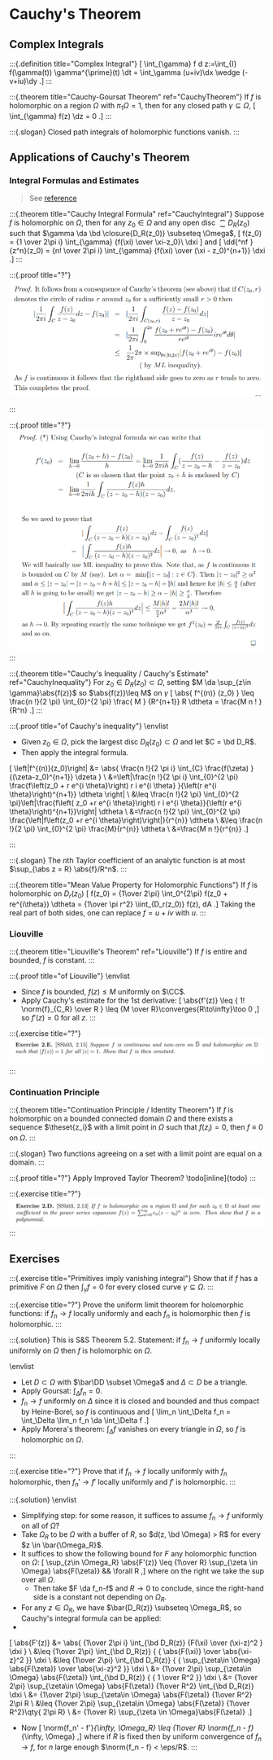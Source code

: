 # Cauchy's Theorem

## Complex Integrals

:::{.definition title="Complex Integral"}
\[
\int_{\gamma} f d z:=\int_{I} f(\gamma(t)) \gamma^{\prime}(t) \dt
= \int_\gamma (u+iv)\dx \wedge (-v+iu)\dy
.\]
:::

:::{.theorem title="Cauchy-Goursat Theorem" ref="CauchyTheorem"}
If $f$ is holomorphic on a region $\Omega$ with $\pi_1 \Omega = 1$, then for any closed path $\gamma \subseteq \Omega$,
\[ 
\int_{\gamma} f(z) \dz = 0
.\]
:::

:::{.slogan}
Closed path integrals of holomorphic functions vanish.
:::



## Applications of Cauchy's Theorem

### Integral Formulas and Estimates

> See [reference](http://home.iitk.ac.in/~psraj/mth102/lecture_notes/comp8.pdf)

:::{.theorem title="Cauchy Integral Formula" ref="CauchyIntegral"}
Suppose $f$ is holomorphic on $\Omega$, then for any $z_0 \in \Omega$ and any open disc $\closure{D_R(z_0)}$ such that $\gamma \da \bd \closure{D_R(z_0)} \subseteq \Omega$,
\[
f(z_0) = {1 \over 2\pi i} \int_{\gamma} {f(\xi) \over \xi-z_0}\ \dxi
\]
and
\[
\dd{^nf }{z^n}(z_0) = {n! \over 2\pi i} \int_{\gamma} {f(\xi) \over (\xi - z_0)^{n+1}} \dxi
.\]
:::

:::{.proof title="?"}
![image_2021-05-27-16-54-06](figures/image_2021-05-27-16-54-06.png)

:::

:::{.proof title="?"}
![image_2021-05-27-16-56-39](figures/image_2021-05-27-16-56-39.png)
![image_2021-05-27-16-56-52](figures/image_2021-05-27-16-56-52.png)
:::


:::{.theorem title="Cauchy's Inequality / Cauchy's Estimate" ref="CauchyInequality"}
For $z_0 \in D_R(z_0) \subset \Omega$, setting $M \da \sup_{z\in \gamma}\abs{f(z)}$ so $\abs{f(z)}\leq M$ on $\gamma$
\[
\abs{ f^{(n)} (z_0) } 
\leq \frac{n !}{2 \pi} \int_{0}^{2 \pi} \frac{ M } {R^{n+1}} R \dtheta
= \frac{M n ! }{R^n} 
.\]
:::

:::{.proof title="of Cauchy's inequality"}
\envlist
- Given $z_0\in \Omega$, pick the largest disc $D_R(z_0) \subset \Omega$ and let $C = \bd D_R$.
- Then apply the integral formula.

\[
\left|f^{(n)}(z_0)\right|
&= \abs{ \frac{n !}{2 \pi i} \int_{C} \frac{f(\zeta) }{(\zeta-z_0)^{n+1}} \dzeta } \\
&=\left|\frac{n !}{2 \pi i} \int_{0}^{2 \pi} \frac{f\left(z_0 + r e^{i \theta}\right) r i e^{i \theta} }{\left(r e^{i \theta}\right)^{n+1}} \dtheta \right| \\
&\leq \frac{n !}{2 \pi} \int_{0}^{2 \pi}\left|\frac{f\left( z_0 +r e^{i \theta}\right) r i e^{i \theta}}{\left(r e^{i \theta}\right)^{n+1}}\right| \dtheta \\ 
&=\frac{n !}{2 \pi} \int_{0}^{2 \pi} \frac{\left|f\left(z_0 +r e^{i \theta}\right)\right|}{r^{n}} \dtheta \\
&\leq \frac{n !}{2 \pi} \int_{0}^{2 \pi} \frac{M}{r^{n}} \dtheta \\
&=\frac{M n !}{r^{n}} 
.\]

:::


:::{.slogan}
The $n$th Taylor coefficient of an analytic function is at most $\sup_{\abs z = R} \abs{f}/R^n$.
:::

:::{.theorem title="Mean Value Property for Holomorphic Functions"}
If $f$ is holomorphic on $D_r(z_0)$ 
\[
f(z_0) 
= {1\over 2\pi} \int_0^{2\pi} f(z_0 + re^{i\theta}) \dtheta
= {1\over \pi r^2} \iint_{D_r(z_0)} f(z)\, dA
.\]
Taking the real part of both sides, one can replace $f=u+iv$ with $u$.
:::

### Liouville

:::{.theorem title="Liouville's Theorem" ref="Liouville"}
If $f$ is entire and bounded, $f$ is constant.
:::

:::{.proof title="of Liouville"}
\envlist

- Since $f$ is bounded, $f(z) \leq M$ uniformly on $\CC$.
- Apply Cauchy's estimate for the 1st derivative:
\[
\abs{f'(z)} \leq { 1! \norm{f}_{C_R} \over R } \leq {M \over R}\converges{R\to\infty}\too 0
,\]
  so $f'(z) = 0$ for all $z$.
:::

:::{.exercise title="?"}
![image_2021-05-17-11-54-14](figures/image_2021-05-17-11-54-14.png)
:::

### Continuation Principle

:::{.theorem title="Continuation Principle / Identity Theorem"}
If $f$ is holomorphic on a bounded connected domain $\Omega$ and there exists a sequence $\theset{z_i}$ with a limit point in $\Omega$ such that $f(z_i) = 0$, then $f\equiv 0$ on $\Omega$.
:::

:::{.slogan}
Two functions agreeing on a set with a limit point are equal on a domain.
:::

:::{.proof title="?"}
Apply Improved Taylor Theorem?
\todo[inline]{todo}
:::

:::{.exercise title="?"}
![image_2021-05-17-11-53-33](figures/image_2021-05-17-11-53-33.png)
:::





## Exercises

:::{.exercise title="Primitives imply vanishing integral"}
Show that if $f$ has a primitive $F$ on $\Omega$ then $\int_\gamma f = 0$ for every closed curve $\gamma \subseteq \Omega$.
:::

:::{.exercise title="?"}
Prove the uniform limit theorem for holomorphic functions: if $f_n\to f$ locally uniformly and each $f_n$ is holomorphic then $f$ is holomorphic.
:::

:::{.solution}
This is S&S Theorem 5.2.
Statement: if $f_n\to f$ uniformly locally uniformly on $\Omega$ then $f$ is holomorphic on $\Omega$.

\envlist

- Let $D \subset \Omega$ with $\bar\DD \subset \Omega$ and $\Delta \subset D$ be a triangle.
- Apply Goursat: $\int_\Delta f_n = 0$.
- $f_n\to f$ uniformly on $\Delta$ since it is closed and bounded and thus compact by Heine-Borel, so $f$ is continuous and
\[
\lim_n \int_\Delta f_n = \int_\Delta \lim_n f_n \da \int_\Delta f
.\]
- Apply Morera's theorem: $\int_\Delta f$ vanishes on every triangle in $\Omega$, so $f$ is holomorphic on $\Omega$.

:::

:::{.exercise title="?"}
Prove that if $f_n\to f$ locally uniformly with $f_n$ holomorphic, then $f_n'\to f'$ locally uniformly and $f'$ is holomorphic.
:::

:::{.solution}
\envlist

- Simplifying step: for some reason, it suffices to assume $f_n\to f$ uniformly on all of $\Omega$?
- Take $\Omega_R$ to be $\Omega$ with a buffer of $R$, so $d(z, \bd \Omega) > R$ for every $z \in \bar{\Omega_R}$.
- It suffices to show the following bound for $F$ any holomorphic function on $\Omega$:
\[
\sup_{z\in \Omega_R} \abs{F'(z)} \leq {1\over R} \sup_{\zeta \in \Omega} \abs{F(\zeta)} && \forall R
,\]
where on the right we take the sup over all $\Omega$.
  - Then take $F \da f_n-f$ and $R\to 0$ to conclude, since the right-hand side is a constant not depending on $\Omega_R$.
- For any $z\in \Omega_R$, we have $\bar{D_R(z)} \subseteq \Omega_R$, so Cauchy's integral formula can be applied:
-
\[
\abs{F'(z)} 
&= \abs{ {1\over 2\pi i} \int_{\bd D_R(z)} {F(\xi) \over (\xi-z)^2 } \dxi  } \\
&\leq {1\over 2\pi} \int_{\bd D_R(z)} { { \abs{F(\xi)} \over \abs{\xi-z}^2 }} \dxi   \\
&\leq {1\over 2\pi} \int_{\bd D_R(z)} { { \sup_{\zeta\in \Omega} \abs{F(\zeta)} \over \abs{\xi-z}^2 }} \dxi   \\
&= {1\over 2\pi} \sup_{\zeta\in \Omega} \abs{F(\zeta)}  \int_{\bd D_R(z)} { { 1 \over R^2 }} \dxi   \\
&= {1\over 2\pi} \sup_{\zeta\in \Omega} \abs{F(\zeta)}  {1\over R^2} \int_{\bd D_R(z)} \dxi   \\
&= {1\over 2\pi} \sup_{\zeta\in \Omega} \abs{F(\zeta)}  {1\over R^2} 2\pi R   \\
&\leq {1\over 2\pi} \sup_{\zeta\in \Omega} \abs{F(\zeta)}  {1\over R^2}\qty{ 2\pi R}   \\
&= {1\over R} \sup_{\zeta \in \Omega}\abs{F(\zeta)}
.\]

- Now
\[
\norm{f_n' - f'}_{\infty, \Omega_R} \leq {1\over R} \norm{f_n - f}_{\infty, \Omega}
,\]
where if $R$ is fixed then by uniform convergence of $f_n\to f$, for $n$ large enough $\norm{f_n - f} < \eps/R$.
:::

